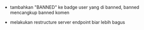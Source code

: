 <!-- note -->

- tambahkan "BANNED" ke badge user yang di banned, banned mencangkup banned komen

<!-- todo -->

- melakukan restructure server endpoint biar lebih bagus

<!-- progress -->
